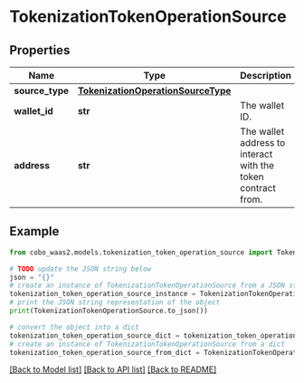# TokenizationTokenOperationSource


## Properties

Name | Type | Description | Notes
------------ | ------------- | ------------- | -------------
**source_type** | [**TokenizationOperationSourceType**](TokenizationOperationSourceType.md) |  | 
**wallet_id** | **str** | The wallet ID. | 
**address** | **str** | The wallet address to interact with the token contract from. | 

## Example

```python
from cobo_waas2.models.tokenization_token_operation_source import TokenizationTokenOperationSource

# TODO update the JSON string below
json = "{}"
# create an instance of TokenizationTokenOperationSource from a JSON string
tokenization_token_operation_source_instance = TokenizationTokenOperationSource.from_json(json)
# print the JSON string representation of the object
print(TokenizationTokenOperationSource.to_json())

# convert the object into a dict
tokenization_token_operation_source_dict = tokenization_token_operation_source_instance.to_dict()
# create an instance of TokenizationTokenOperationSource from a dict
tokenization_token_operation_source_from_dict = TokenizationTokenOperationSource.from_dict(tokenization_token_operation_source_dict)
```
[[Back to Model list]](../README.md#documentation-for-models) [[Back to API list]](../README.md#documentation-for-api-endpoints) [[Back to README]](../README.md)


